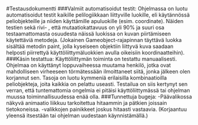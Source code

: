#Testausdokumentti
###Valmiit automatisoidut testit:
Ohjelmassa on luotu automatisoidut testit kaikille pelilogiikkaan liittyville luokille, eli käytännössä peliobjekteille ja niiden käyttämille apuluokille (esim. coordinate). Näiden testien sekä rivi- , että mutaatiokattavuus on yli 90% ja suuri osa testaamattomasta osuudesta näissä luokissa on kuvan piirtämiseen käytettäviä metodeja. (Jokainen Gameobject-rajapinnan täyttävä luokka sisältää metodin paint, jolla kyseiseen objektiin liittyvä kuva saadaan helposti piirrettyä käyttöliittymäluokkien avulla oikeisiin koordinaatteihin).
###Käsin testattua:
Käyttöliittymän toiminta on testattu manuaalisesti. Ohjelmaa on käyttänyt loppuvaiheessa muutama henkilö, jotka ovat mahdolliseen virheeseen törmätessään ilmoittaneet siitä, jonka jälkeen olen korjannut sen. Tasoja on luotu kymmeniä erilaisilla kombinaatioilla peliobjekteja, joita kaikkia on pelattu useasti. Testailua on siis kertynyt sen verran, että tuntemattomia ongelmia ei pitäisi käyttöliittymässä tai ohjelman muussa toiminnallisuudessa enää olla.
###Tunnettuja bugeja:
-Päävalikossa näkyvä animaatio liikkuu tarkoitettua hitaammin ja pätkien joissain tietokoneissa.
-valikkojen painikkeet joskus hitaasti vastaavia. (Korjaantuu yleensä itsestään tai ohjelman uudestaan käynnistämällä.)
